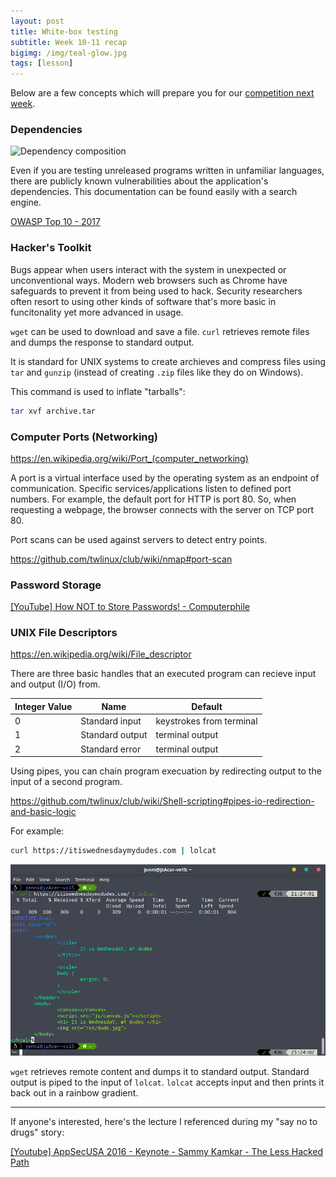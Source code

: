 ```yaml
---
layout: post
title: White-box testing
subtitle: Week 10-11 recap
bigimg: /img/teal-glow.jpg
tags: [lesson]
---
```


Below are a few concepts which will prepare you for our [competition next week](/2017-12-14-unsafe/).

### Dependencies

![Dependency composition](https://blog-assets.risingstack.com/2017/05/Your-code-vs.-other-peoples-code-in-a-Node.js-app.png)

Even if you are testing unreleased programs written in unfamiliar languages, there are publicly known vulnerabilities about the application's dependencies. This documentation can be found easily with a search engine.

[OWASP Top 10 - 2017](https://www.owasp.org/images/7/72/OWASP_Top_10-2017_%28en%29.pdf.pdf)

### Hacker's Toolkit

Bugs appear when users interact with the system in unexpected or unconventional ways. Modern web browsers such as Chrome have safeguards to prevent it from being used to hack. Security researchers often resort to using other kinds of software that's more basic in funcitonality yet more advanced in usage.

`wget` can be used to download and save a file. `curl` retrieves remote files and dumps the response to standard output.

It is standard for UNIX systems to create archieves and compress files using `tar` and `gunzip` (instead of creating `.zip` files like they do on Windows).

This command is used to inflate "tarballs":

```bash
tar xvf archive.tar
```

### Computer Ports (Networking)

<https://en.wikipedia.org/wiki/Port_(computer_networking)>

A port is a virtual interface used by the operating system as an endpoint of communication. Specific services/applications listen to defined port numbers. For example, the default port for HTTP is port 80. So, when requesting a webpage, the browser connects with the server on TCP port 80.

Port scans can be used against servers to detect entry points.

<https://github.com/twlinux/club/wiki/nmap#port-scan>

### Password Storage

[[YouTube] How NOT to Store Passwords! - Computerphile](https://youtu.be/8ZtInClXe1Q)

### UNIX File Descriptors

<https://en.wikipedia.org/wiki/File_descriptor>

There are three basic handles that an executed program can recieve input and output (I/O) from.

Integer Value| Name | Default
--|-----------------|------------------------
0 | Standard input  | keystrokes from terminal
1 | Standard output | terminal output
2 | Standard error  | terminal output

Using pipes, you can chain program execuation by redirecting output to the input of a second program.

<https://github.com/twlinux/club/wiki/Shell-scripting#pipes-io-redirection-and-basic-logic>

For example:

```bash
curl https://itiswednesdaymydudes.com | lolcat
```

![Screenshot](/img/lolcat-sc.png)

`wget` retrieves remote content and dumps it to standard output. Standard output is piped to the input of `lolcat`. `lolcat` accepts input and then prints it back out in a rainbow gradient.

-----

If anyone's interested, here's the lecture I referenced during my "say no to drugs" story:

[[Youtube] AppSecUSA 2016 - Keynote - Sammy Kamkar - The Less Hacked Path](https://youtu.be/EYMGAoIx8yk)
